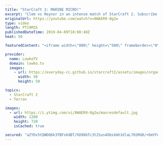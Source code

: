 ```yaml
---
title: "StarCraft 2: MARINE MICRO!"
excerpt: "Clem vs Reynor in an intense match of StarCraft 2. Subscribe for more videos: http://lowko.tv/youtube More StarCraft 2 casts: https://youtu.be/BfikSEkWzao  While Reynor obtains a small advantage in the early game, he loses a lot of his creep spread. Clem follows up the Hellbat aggression with relentless"
originalUrl: https://youtube.com/watch?v=8WAER9-0g2w
type: video
length: PT19M3S
publishedDateTime: 2019-04-09T18:08:48Z
heat: 50

featuredContent: "<iframe width=\"800\" height=\"500\" frameborder=\"0\" src=\"https://www.youtube.com/embed/8WAER9-0g2w\" allow=\"accelerometer; autoplay; encrypted-media; gyroscope; picture-in-picture\" allowfullscreen></iframe>"

provider:
  name: LowkoTV
  domain: lowko.tv
  images:
    - url: https://everyday-cc.github.io/starcraft2/assets/images/organizations/lowko.tv-50x50.jpg
      width: 50
      height: 50

topics:
  - StarCraft 2
  - Terran

images:
  - url: https://i.ytimg.com/vi/8WAER9-0g2w/maxresdefault.jpg
    width: 1280
    height: 720
    isCached: true

secured: "aZYDv5tQWDQ6k3TBFsKdBT/hD98bTc3t2Sus4ObsXmh1dlaL76SMd8/+6mYFe5eLjrhow3e6A9uYVClBUpKxycpomnWGu6rDGIm/WMsG9ViVbleOU3/m9akhwIhPYhuyXRJQPE6wNmAaS8lv65BACAja9QCuEswWhrRdaO7mw66lVj/nOYR82C/P2z3Xjmidquy+WvzeL6I55fFKMCdGgt00IwbL/2OsG3FEkV+F0ZsR3S+KBUb9xPiBLiLlQShg5m2TtcTPT4x5ZJ/VFvH3RqMmqUfjLRl1zmno/hEC0j9gwLeYAggBl8Dg5yK7XzhL9vaosSz3qspx/z+bGMAzoc71sNk4fh4Aj8FCurT9yhaWcqWVTZ0uegbM+ReHFjeVrINeby4HqGMZ65EfJDm1n30W26sreOSPDx5JiyEdyrI=;eT2baWTbUFY3tCGQF195nQ=="
---
```


